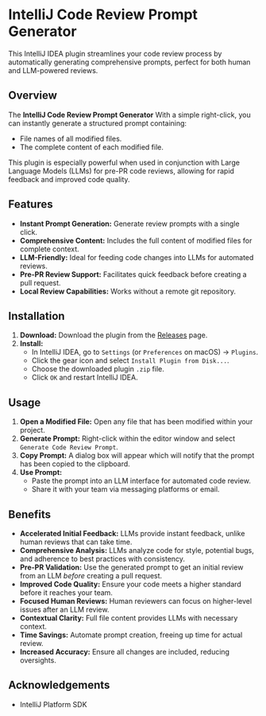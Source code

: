 # IntelliJ Code Review Prompt Generator

This IntelliJ IDEA plugin streamlines your code review process by automatically generating comprehensive prompts, perfect for both human and LLM-powered reviews.

## Overview

The **IntelliJ Code Review Prompt Generator** With a simple right-click, you can instantly generate a structured prompt containing:

* File names of all modified files.
* The complete content of each modified file.

This plugin is especially powerful when used in conjunction with Large Language Models (LLMs) for pre-PR code reviews, allowing for rapid feedback and improved code quality.

## Features

* **Instant Prompt Generation:** Generate review prompts with a single click.
* **Comprehensive Content:** Includes the full content of modified files for complete context.
* **LLM-Friendly:** Ideal for feeding code changes into LLMs for automated reviews.
* **Pre-PR Review Support:** Facilitates quick feedback before creating a pull request.
* **Local Review Capabilities:** Works without a remote git repository.

## Installation

1.  **Download:** Download the plugin from the [Releases](https://github.com/yashratnani1/intellij-code-review-prompt-generator/releases) page.
2.  **Install:**
    * In IntelliJ IDEA, go to `Settings` (or `Preferences` on macOS) -> `Plugins`.
    * Click the gear icon and select `Install Plugin from Disk...`.
    * Choose the downloaded plugin `.zip` file.
    * Click `OK` and restart IntelliJ IDEA.

## Usage

1.  **Open a Modified File:** Open any file that has been modified within your project.
2.  **Generate Prompt:** Right-click within the editor window and select `Generate Code Review Prompt`.
3.  **Copy Prompt:** A dialog box will appear which will notify that the prompt has been copied to the clipboard.
4.  **Use Prompt:**
    * Paste the prompt into an LLM interface for automated code review.
    * Share it with your team via messaging platforms or email.

## Benefits

* **Accelerated Initial Feedback:** LLMs provide instant feedback, unlike human reviews that can take time.
* **Comprehensive Analysis:** LLMs analyze code for style, potential bugs, and adherence to best practices with consistency.
* **Pre-PR Validation:** Use the generated prompt to get an initial review from an LLM *before* creating a pull request.
* **Improved Code Quality:** Ensure your code meets a higher standard before it reaches your team.
* **Focused Human Reviews:** Human reviewers can focus on higher-level issues after an LLM review.
* **Contextual Clarity:** Full file content provides LLMs with necessary context.
* **Time Savings:** Automate prompt creation, freeing up time for actual review.
* **Increased Accuracy:** Ensure all changes are included, reducing oversights.

## Acknowledgements

* IntelliJ Platform SDK
